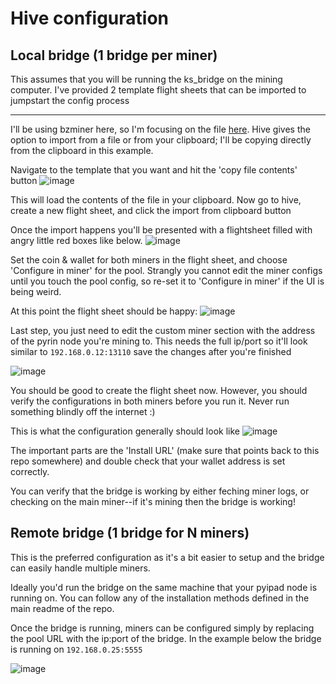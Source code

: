 # Hive configuration
## Local bridge (1 bridge per miner)
This assumes that you will be running the ks_bridge on the mining computer. I've provided 2 template flight sheets that can be imported to jumpstart the config process 

---

I'll be using bzminer here, so I'm focusing on the file [here](misc/hive-templates/pyi_srb_local_adapter.json). Hive gives the option to import from a file or from your clipboard; I'll be copying directly from the clipboard in this example. 

Navigate to the template that you want and hit the 'copy file contents' button
![image](https://github.com/Pyrinpyi/pyipad-stratum-bridge/assets/138370658/a72add34-0629-42dd-a3fc-4ff10cc7c89b)


This will load the contents of the file in your clipboard. Now go to hive, create a new flight sheet, and click the import from clipboard button


Once the import happens you'll be presented with a flightsheet filled with angry little red boxes like below.
![image](https://github.com/Pyrinpyi/pyipad-stratum-bridge/assets/138370658/acd36eb5-eb2e-450d-81a8-b4e25fde005a)



 Set the coin & wallet for both miners in the flight sheet, and choose 'Configure in miner' for the pool. Strangly you cannot edit the miner configs until you touch the pool config, so re-set it to 'Configure in miner' if the UI is being weird. 
 
At this point the flight sheet should be happy:
![image](https://github.com/Pyrinpyi/pyipad-stratum-bridge/assets/138370658/e9019889-dfb0-4378-91e0-513832896c65)


Last step, you just need to edit the custom miner section with the address of the pyrin node you're mining to. This needs the full ip/port so it'll look similar to `192.168.0.12:13110` save the changes after you're finished

![image](https://github.com/Pyrinpyi/pyipad-stratum-bridge/assets/138370658/6756d318-76a2-4eec-b784-15db3dc6d02a)



You should be good to create the flight sheet now. However, you should verify the configurations in both miners before you run it. Never run something blindly off the internet :)

This is what the configuration generally should look like
![image](https://github.com/Pyrinpyi/pyipad-stratum-bridge/assets/138370658/60092d7f-17c3-4ccb-b986-5c37e64249d5)



The important parts are the 'Install URL' (make sure that points back to this repo somewhere) and double check that your wallet address is set correctly. 

You can verify that the bridge is working by either feching miner logs, or checking on the main miner--if it's mining then the bridge is working!



## Remote bridge (1 bridge for N miners)
This is the preferred configuration as it's a bit easier to setup and the bridge can easily handle multiple miners.

Ideally you'd run the bridge on the same machine that your pyipad node is running on. You can follow any of the installation methods defined in the main readme of the repo.

Once the bridge is running, miners can be configured simply by replacing the pool URL with the ip:port of the bridge. In the example below the bridge is running on `192.168.0.25:5555`

![image](https://github.com/Pyrinpyi/pyipad-stratum-bridge/assets/138370658/28c62e9e-47ed-418c-9558-dad54d417688)





